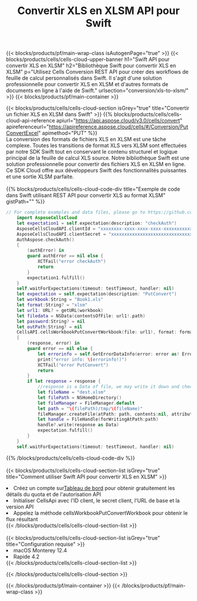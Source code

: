 ﻿---
title:  Convertir XLS en XLSM API pour Swift
description: API Cloud et SDK pour Microsoft Excel et OpenOffice Calc. Convertir une feuille de calcul en un autre format de fichier.
url: /fr/swift/conversion/xls-to-xlsm/
---
{{< blocks/products/pf/main-wrap-class isAutogenPage="true" >}}
{{< blocks/products/cells/cells-cloud-upper-banner h1="Swift API pour convertir XLS en XLSM" h2="Bibliothèque Swift pour convertir XLS en XLSM" p="Utilisez Cells Conversion REST API pour créer des workflows de feuille de calcul personnalisés dans Swift. Il s\'agit d\'une solution professionnelle pour convertir XLS en XLSM et d\'autres formats de documents en ligne à l\'aide de Swift." urlsection="conversion/xls-to-xlsm/" >}}
{{< blocks/products/pf/main-container >}}

{{< blocks/products/cells/cells-cloud-section isGrey="true" title="Convertir un fichier XLS en XLSM dans Swift" >}}
{{% blocks/products/cells/cells-cloud-api-reference apiurl="https://api.aspose.cloud/v3.0/cells/convert" apireferenceurl="https://apireference.aspose.cloud/cells/#/Conversion/PutConvertExcel" apimethod="PUT" %}}
<br/>
La conversion des formats de fichiers XLS en XLSM est une tâche complexe. Toutes les transitions de format XLS vers XLSM sont effectuées par notre SDK Swift tout en conservant le contenu structurel et logique principal de la feuille de calcul XLS source. Notre bibliothèque Swift est une solution professionnelle pour convertir des fichiers XLS en XLSM en ligne. Ce SDK Cloud offre aux développeurs Swift des fonctionnalités puissantes et une sortie XLSM parfaite.
<br/>
<br/>
{{% blocks/products/cells/cells-cloud-code-div title="Exemple de code dans Swift utilisant REST API pour convertir XLS au format XLSM" gistPath="" %}}
 
```swift
// For complete examples and data files, please go to https://github.com/aspose-cells-cloud/aspose-cells-cloud-swift/
    import AsposeCellsCloud
    let expectation1 = self.expectation(description: "checkAuth")
    AsposeCellsCloudAPI.clientId = "xxxxxxxx-xxxx-xxxx-xxxx-xxxxxxxxxxxx"
    AsposeCellsCloudAPI.clientSecret = "xxxxxxxxxxxxxxxxxxxxxxxxxxxxxxxx"
    AuthAspose.checkAuth()
    {
        (authError) in
        guard authError == nil else {
            XCTFail("error checkAuth")
            return
        }
        expectation1.fulfill()
    }
    self.waitForExpectations(timeout: testTimeout, handler: nil)        
    let expectation = self.expectation(description: "PutConvert")
    let workbook:String = "Book1.xls"
    let format:String? = "xlsm"     
    let url1: URL? = getURL(workbook)
    let filedata = NSData(contentsOfFile: url1!.path)
    let password:String? = nil
    let outPath:String? = nil
    CellsAPI.cellsWorkbookPutConvertWorkbook(file: url1!, format: format, password: password, outPath: outPath)
    {
        (response, error) in
        guard error == nil else {
            let errorinfo = self.GetErrorDataInfo(error: error as! ErrorResponse)
            print("error info: \(errorinfo!)")
            XCTFail("error PutConvert")
            return
        }            
        if let response = response {
            //response is a Data of file, we may write it down and check it.
            let fileName = "dest.xlsm"
            let filePath = NSHomeDirectory()
            let fileManager = FileManager.default
            let path = "\(filePath)/tmp/\(fileName)"
            fileManager.createFile(atPath: path, contents:nil, attributes:nil)
            let handle = FileHandle(forWritingAtPath:path)
            handle?.write(response as Data)
            expectation.fulfill()
        }
    }
    self.waitForExpectations(timeout: testTimeout, handler: nil)
```
 
{{% /blocks/products/cells/cells-cloud-code-div %}}
<br/>
<br/>
{{< blocks/products/cells/cells-cloud-section-list isGrey="true" title="Comment utiliser Swift API pour convertir XLS en XLSM" >}}
<li> Créez un compte sur<a href="https://dashboard.aspose.cloud/">Tableau de bord</a> pour obtenir gratuitement les détails du quota et de l'autorisation API</li>
<li>Initialiser CellsApi avec l'ID client, le secret client, l'URL de base et la version API</li>
<li>Appelez la méthode cellsWorkbookPutConvertWorkbook pour obtenir le flux résultant</li>
{{< /blocks/products/cells/cells-cloud-section-list >}}
<br/>
<br/>
{{< blocks/products/cells/cells-cloud-section-list isGrey="true" title="Configuration requise" >}}
<li>macOS Monterey 12.4</li>
<li>Rapide 4.2</li>
{{< /blocks/products/cells/cells-cloud-section-list >}}

{{< /blocks/products/cells/cells-cloud-section >}}

{{< /blocks/products/pf/main-container >}}
{{< /blocks/products/pf/main-wrap-class >}}
